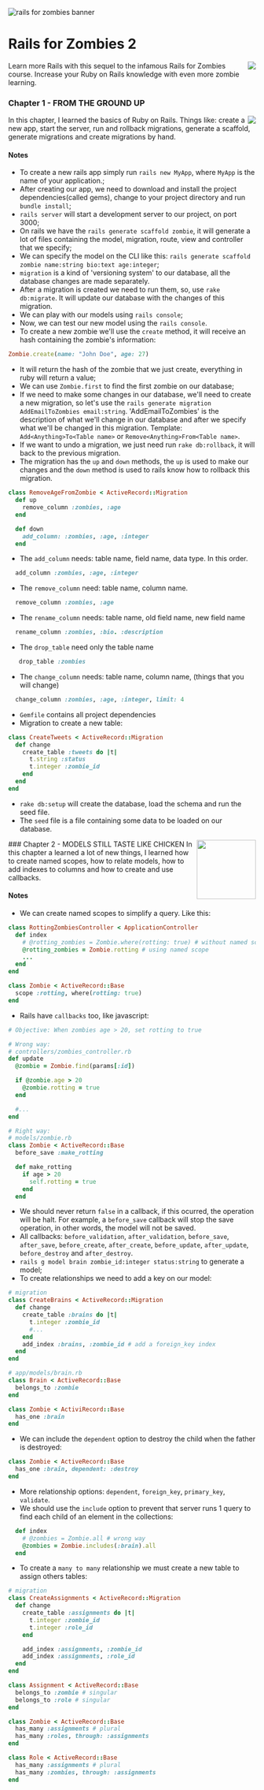 ![rails for zombies banner](https://d1ffx7ull4987f.cloudfront.net/images/courses/hero/5/rails-for-zombies-2-44125c4204cb5f67e1feae3e9aa25e39.jpg)
# Rails for Zombies 2
<img align='right' src='https://d1ffx7ull4987f.cloudfront.net/images/achievements/large_badge/25/completed-rails-for-zombies-2-632404d16a1f49d01f5c19105dae07be.png' />
Learn more Rails with this sequel to the infamous Rails for Zombies course. Increase your Ruby on Rails knowledge with even more zombie learning.

### Chapter 1 - FROM THE GROUND UP
<img align='right' src='https://d1ffx7ull4987f.cloudfront.net/images/achievements/large_badge/26/level-1-on-rails-for-zombies-2-cfb6d7850ec88fa3917d650740003eb8.png' />
In this chapter, I learned the basics of Ruby on Rails. Things like: create a new app,  start the server, run and rollback migrations, generate a scaffold, generate migrations and create migrations by hand.

#### Notes
* To create a new rails app simply run `rails new MyApp`, where `MyApp`
is the name of your application.;
* After creating our app, we need to download and install the project
dependencies(called gems), change to your project directory and run `bundle install`;
* `rails server` will start a development server to our project, on port 3000;
* On rails we have the `rails generate scaffold zombie`, it will generate a lot
of files containing the model, migration, route, view and controller that we specify;
* We can specify the model on the CLI like this: `rails generate scaffold zombie name:string bio:text age:integer`;
* `migration` is a kind of 'versioning system' to our database, all the database changes
are made separately.
* After a migration is created we need to run them, so, use `rake db:migrate`. It will update our database with the changes of this migration.
* We can play with our models using `rails console`;
* Now, we can test our new model using the `rails console`.
* To create a new zombie we'll use the `create` method, it will receive an hash containing the zombie's information:
```ruby
Zombie.create(name: "John Doe", age: 27)
```
* It will return the hash of the zombie that we just create, everything in ruby will return a value;
* We can use `Zombie.first` to find the first zombie on our database;
* If we need to make some changes in our database, we'll need to create a new migration, so let's use the `rails generate migration AddEmailToZombies email:string`. 
'AddEmailToZombies' is the description of what we'll change in our database and after we specify what we'll be changed in this migration. Template: `Add<Anything>To<Table name>` or `Remove<Anything>From<Table name>`.
* If we want to undo a migration, we just need run `rake db:rollback`, it will back to the previous migration.
* The migration has the `up` and `down` methods, the `up` is used to make our changes and the `down` method is used to rails know how to rollback this migration.
```ruby
class RemoveAgeFromZombie < ActiveRecord::Migration
  def up
    remove_column :zombies, :age
  end

  def down
    add_column: :zombies, :age, :integer
  end
```
* The `add_column` needs: table name, field name, data type. In this order.
```ruby
  add_column :zombies, :age, :integer
```
* The `remove_column` need: table name, column name.
```ruby
  remove_column :zombies, :age
```
* The `rename_column` needs: table name, old field name, new field name
```ruby
  rename_column :zombies, :bio. :description
```
* The `drop_table` need only the table name
```ruby
   drop_table :zombies
```
* The `change_column` needs: table name, column name, (things that you will change)
```ruby
  change_column :zombies, :age, :integer, limit: 4
```
* `Gemfile` contains all project dependencies
* Migration to create a new table:
```ruby
class CreateTweets < ActiveRecord::Migration
  def change
    create_table :tweets do |t|
      t.string :status
      t.integer :zombie_id
    end
  end
end
```
* `rake db:setup` will create the database, load the schema and run the seed file.
* The `seed` file is a file containing some data to be loaded on our database.

<img src="https://d1ffx7ull4987f.cloudfront.net/images/achievements/large_badge/27/level-2-on-rails-for-zombies-2-296b00028b4e97a1beb4917bff1bc1dd.png" width="120px" align="right" />
### Chapter 2 - MODELS STILL TASTE LIKE CHICKEN
In this chapter a learned a lot of new things, I learned how to create named scopes, how to relate models, how to add indexes to columns and how to create and use callbacks.

#### Notes
* We can create named scopes to simplify a query. Like this:
```ruby
class RottingZombiesController < ApplicationController
  def index
    # @rotting_zombies = Zombie.where(rotting: true) # without named scope
    @rotting_zombies = Zombie.rotting # using named scope
    ...
  end
end

class Zombie < ActiveRecord::Base
  scope :rotting, where(rotting: true)
end
```
* Rails have `callbacks` too, like javascript:
```ruby
# Objective: When zombies age > 20, set rotting to true

# Wrong way:
# controllers/zombies_controller.rb
def update
  @zombie = Zombie.find(params[:id])

  if @zombie.age > 20
    @zombie.rotting = true
  end

  #...
end

# Right way:
# models/zombie.rb
class Zombie < ActiveRecord::Base
  before_save :make_rotting

  def make_rotting
    if age > 20
      self.rotting = true
    end
  end
```
* We should never return `false` in a callback, if this ocurred, the operation will be halt. For example, a `before_save` callback will stop the save operation, in other words, the model will not be saved.
* All callbacks: `before_validation`, `after_validation`, `before_save`, `after_save`, `before_create`, `after_create`, `before_update`, `after_update`, `before_destroy` and `after_destroy`.
* `rails g model brain zombie_id:integer status:string` to generate a model;
* To create relationships we need to add a key on our model:
```ruby
# migration
class CreateBrains < ActiveRecord::Migration
  def change
    create_table :brains do |t|
      t.integer :zombie_id
      #...
    end
    add_index :brains, :zombie_id # add a foreign_key index
  end
end

# app/models/brain.rb
class Brain < ActiveRecord::Base
  belongs_to :zombie
end

class Zombie < ActiviRecord::Base
  has_one :brain
end
```
* We can include the `dependent` option to destroy the child when the father is destroyed:
```ruby
class Zombie < ActiveRecord::Base
  has_one :brain, dependent: :destroy
end
```
* More relationship options: `dependent`, `foreign_key`, `primary_key`, `validate`.
* We should use the `include` option to prevent that server runs 1 query to find each child of an element in the collections:
```ruby
  def index
    # @zombies = Zombie.all # wrong way
    @zombies = Zombie.includes(:brain).all
  end
```
* To create a `many to many` relationship we must create a new table to assign others tables:
```ruby
# migration
class CreateAssignments < ActiveRecord::Migration
  def change
    create_table :assignments do |t|
      t.integer :zombie_id
      t.integer :role_id
    end

    add_index :assignments, :zombie_id
    add_index :assignments, :role_id
  end
end

class Assignment < ActiveRecord::Base
  belongs_to :zombie # singular
  belongs_to :role # singular
end

class Zombie < ActiveRecord::Base
  has_many :assignments # plural
  has_many :roles, through: :assignments
end

class Role < ActiveRecord::Base
  has_many :assignments # plural
  has_many :zombies, through: :assignments
end
```
